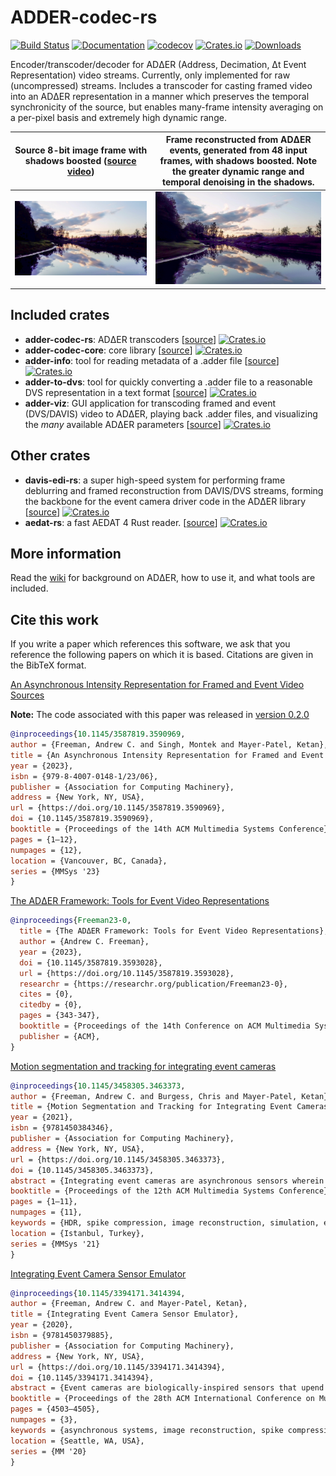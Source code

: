 # ADDER-codec-rs
[![Build Status](https://github.com/ac-freeman/adder-codec-rs/workflows/Rust/badge.svg)](https://github.com/ac-freeman/adder-codec-rs/actions)
[![Documentation](https://docs.rs/adder-codec-rs/badge.svg)](https://docs.rs/adder-codec-rs)
[![codecov](https://codecov.io/gh/ac-freeman/adder-codec-rs/branch/main/graph/badge.svg?token=P0MSB1CJSE)](https://codecov.io/gh/ac-freeman/adder-codec-rs)
[![Crates.io](https://img.shields.io/crates/v/adder-codec-rs)](https://crates.io/crates/adder-codec-rs)
[![Downloads](https://img.shields.io/crates/dr/adder-codec-rs)](https://crates.io/crates/adder-codec-rs)


Encoder/transcoder/decoder for ADΔER (Address, Decimation, Δt Event Representation) video streams. Currently, only implemented for raw (uncompressed) streams. Includes a transcoder for casting framed video into an ADΔER representation in a manner which preserves the temporal synchronicity of the source, but enables many-frame intensity averaging on a per-pixel basis and extremely high dynamic range.

Source 8-bit image frame with shadows boosted ([source video](https://www.pexels.com/video/river-between-trees-2126081/))      |  Frame reconstructed from ADΔER events, generated from 48 input frames, with shadows boosted. Note the greater dynamic range and temporal denoising in the shadows.
:-------------------------:|:-------------------------:
![](adder-codec-rs/source_frame_0.jpg)  |  ![](adder-codec-rs/out_16bit_2_c10.jpg)

## Included crates
- **adder-codec-rs**: ADΔER transcoders [[source](adder-codec-rs)] [![Crates.io](https://img.shields.io/crates/v/adder-codec-rs)](https://crates.io/crates/adder-codec-rs)
- **adder-codec-core**: core library [[source](adder-codec-core)] [![Crates.io](https://img.shields.io/crates/v/adder-codec-core)](https://crates.io/crates/adder-codec-core)
- **adder-info**: tool for reading metadata of a .adder file [[source](adder-info)] [![Crates.io](https://img.shields.io/crates/v/adder-info)](https://crates.io/crates/adder-info)
- **adder-to-dvs**: tool for quickly converting a .adder file to a reasonable DVS representation in a text format [[source](adder-to-dvs)] [![Crates.io](https://img.shields.io/crates/v/adder-to-dvs)](https://crates.io/crates/adder-to-dvs)
- **adder-viz**: GUI application for transcoding framed and event (DVS/DAVIS) video to ADΔER, playing back .adder files, and visualizing the _many_ available ADΔER parameters [[source](adder-viz)] [![Crates.io](https://img.shields.io/crates/v/adder-viz)](https://crates.io/crates/adder-viz)

## Other crates
- **davis-edi-rs**: a super high-speed system for performing frame deblurring and framed reconstruction from DAVIS/DVS streams, forming the backbone for the event camera driver code in the ADΔER library [[source](https://github.com/ac-freeman/davis-EDI-rs)] [![Crates.io](https://img.shields.io/crates/v/davis-edi-rs)](https://crates.io/crates/davis-edi-rs)
- **aedat-rs**: a fast AEDAT 4 Rust reader. [[source](https://github.com/ac-freeman/aedat-rs)] [![Crates.io](https://img.shields.io/crates/v/aedat)](https://crates.io/crates/aedat)

## More information
Read the [wiki](https://github.com/ac-freeman/adder-codec-rs/wiki/) for background on ADΔER, how to use it, and what tools are included.

## Cite this work

If you write a paper which references this software, we ask that you reference the following papers on which it is based. Citations are given in the BibTeX format.

[An Asynchronous Intensity Representation for Framed and Event Video Sources](https://arxiv.org/abs/2301.08783)

**Note:** The code associated with this paper was released in [version 0.2.0](https://github.com/ac-freeman/adder-codec-rs/releases/tag/v0.2.0)
```bibtex
@inproceedings{10.1145/3587819.3590969,
author = {Freeman, Andrew C. and Singh, Montek and Mayer-Patel, Ketan},
title = {An Asynchronous Intensity Representation for Framed and Event Video Sources},
year = {2023},
isbn = {979-8-4007-0148-1/23/06},
publisher = {Association for Computing Machinery},
address = {New York, NY, USA},
url = {https://doi.org/10.1145/3587819.3590969},
doi = {10.1145/3587819.3590969},
booktitle = {Proceedings of the 14th ACM Multimedia Systems Conference},
pages = {1–12},
numpages = {12},
location = {Vancouver, BC, Canada},
series = {MMSys '23}
}
```

[The ADΔER Framework: Tools for Event Video Representations](https://dl.acm.org/doi/pdf/10.1145/3587819.3593028)
```bibtex
@inproceedings{Freeman23-0,
  title = {The ADΔER Framework: Tools for Event Video Representations},
  author = {Andrew C. Freeman},
  year = {2023},
  doi = {10.1145/3587819.3593028},
  url = {https://doi.org/10.1145/3587819.3593028},
  researchr = {https://researchr.org/publication/Freeman23-0},
  cites = {0},
  citedby = {0},
  pages = {343-347},
  booktitle = {Proceedings of the 14th Conference on ACM Multimedia Systems, MMSys 2023, Vancouver, BC, Canada, June 7-10, 2023},
  publisher = {ACM},
}
```

[Motion segmentation and tracking for integrating event cameras](https://dl.acm.org/doi/abs/10.1145/3458305.3463373)
```bibtex
@inproceedings{10.1145/3458305.3463373,
author = {Freeman, Andrew C. and Burgess, Chris and Mayer-Patel, Ketan},
title = {Motion Segmentation and Tracking for Integrating Event Cameras},
year = {2021},
isbn = {9781450384346},
publisher = {Association for Computing Machinery},
address = {New York, NY, USA},
url = {https://doi.org/10.1145/3458305.3463373},
doi = {10.1145/3458305.3463373},
abstract = {Integrating event cameras are asynchronous sensors wherein incident light values may be measured directly through continuous integration, with individual pixels' light sensitivity being adjustable in real time, allowing for extremely high frame rate and high dynamic range video capture. This paper builds on lessons learned with previous attempts to compress event data and presents a new scheme for event compression that has many analogues to traditional framed video compression techniques. We show how traditional video can be transcoded to an event-based representation, and describe the direct encoding of motion data in our event-based representation. Finally, we present experimental results proving how our simple scheme already approaches the state-of-the-art compression performance for slow-motion object tracking. This system introduces an application "in the loop" framework, where the application dynamically informs the camera how sensitive each pixel should be, based on the efficacy of the most recent data received.},
booktitle = {Proceedings of the 12th ACM Multimedia Systems Conference},
pages = {1–11},
numpages = {11},
keywords = {HDR, spike compression, image reconstruction, simulation, event cameras, object tracking, entropy encoding, motion segmentation, asynchronous systems},
location = {Istanbul, Turkey},
series = {MMSys '21}
}
```

[Integrating Event Camera Sensor Emulator](https://dl.acm.org/doi/10.1145/3394171.3414394)
```bibtex
@inproceedings{10.1145/3394171.3414394,
author = {Freeman, Andrew C. and Mayer-Patel, Ketan},
title = {Integrating Event Camera Sensor Emulator},
year = {2020},
isbn = {9781450379885},
publisher = {Association for Computing Machinery},
address = {New York, NY, USA},
url = {https://doi.org/10.1145/3394171.3414394},
doi = {10.1145/3394171.3414394},
abstract = {Event cameras are biologically-inspired sensors that upend the framed, synchronous nature of traditional cameras. Singh et al. proposed a novel sensor design wherein incident light values may be measured directly through continuous integration, with individual pixels' light sensitivity being adjustable in real time, allowing for extremely high frame rate and high dynamic range video capture. Arguing the potential usefulness of this sensor, this paper introduces a system for simulating the sensor's event outputs and pixel firing rate control from 3D-rendered input images.},
booktitle = {Proceedings of the 28th ACM International Conference on Multimedia},
pages = {4503–4505},
numpages = {3},
keywords = {asynchronous systems, image reconstruction, spike compression, event cameras, HDR, simulation},
location = {Seattle, WA, USA},
series = {MM '20}
}
```
